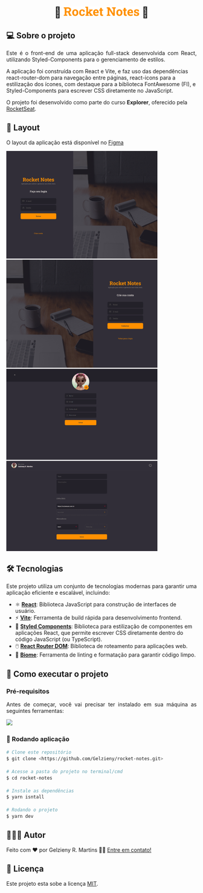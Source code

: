 <h1 align="center"> 🚀 <img alt="" title="" src="https://github.com/Gelzieny/rocket-notes/blob/main/.github/img/name.png?raw=true" width="200px"> 🚀 </h1>

## 💻 Sobre o projeto

<p align="justify">
Este é o front-end de uma aplicação full-stack desenvolvida com React, utilizando Styled-Components para o gerenciamento de estilos.

A aplicação foi construída com React e Vite, e faz uso das dependências react-router-dom para navegação entre páginas, react-icons para a estilização dos ícones, com destaque para a biblioteca FontAwesome (FI), e Styled-Components para escrever CSS diretamente no JavaScript.

O projeto foi desenvolvido como parte do curso <strong>Explorer</strong>, oferecido pela <a href="https://app.rocketseat.com.br/">RocketSeat</a>.<br/>
</p>

## 🎨 Layout

O layout da aplicação está disponível no [Figma](<https://www.figma.com/design/HNTqyqkcwBuCqbTlfQD8hV/RocketNotes-(Copy)?node-id=8-438&t=d8tqPlzELC5QWkZD-0>)

<p >
  <img alt="" title="" src="https://github.com/Gelzieny/rocket-notes/blob/main/public/SignIn.png?raw=true" width="400px">

  <img alt="" title="" src="https://github.com/Gelzieny/rocket-notes/blob/main/public/SignUp.png?raw=true" width="400px">

  <img alt="" title="" src="https://github.com/Gelzieny/rocket-notes/blob/main/public/Profile.png?raw=true" width="400px">

  <img alt="" title="" src="https://github.com/Gelzieny/rocket-notes/blob/main/public/NoteCreate.png?raw=true" width="400px">
</p>

## 🛠 Tecnologias

<p align="justify">Este projeto utiliza um conjunto de tecnologias modernas para garantir uma aplicação eficiente e escalável, incluindo:</p>

- ⚛️ **[React](https://reactjs.org/)**: Biblioteca JavaScript para construção de interfaces de usuário.
- ⚡ **[Vite](https://vitejs.dev/)**: Ferramenta de build rápida para desenvolvimento frontend.
- 📝 **[Styled Components](https://styled-components.com/)**: Biblioteca para estilização de componentes em aplicações React, que permite escrever CSS diretamente dentro do código JavaScript (ou TypeScript).
- 🖱️ **[React Router DOM](https://v5.reactrouter.com/web/guides/quick-start)**: Biblioteca de roteamento para aplicações web.
- 🌱 **[Biome](https://biomejs.dev/)**: Ferramenta de linting e formatação para garantir código limpo.

## 🚀 Como executar o projeto

### Pré-requisitos

<p align="justify">Antes de começar, você vai precisar ter instalado em sua máquina as seguintes ferramentas:</p>

<a href="https://skillicons.dev">
  <img src="https://skillicons.dev/icons?i=git,nodejs,vscode,figma" />
</a>

### 🎲 Rodando aplicação

```bash
# Clone este repositório
$ git clone <https://github.com/Gelzieny/rocket-notes.git>

# Acesse a pasta do projeto no terminal/cmd
$ cd rocket-notes

# Instale as dependências 
$ yarn isntall

# Rodando o projeto
$ yarn dev
```

## 🧑🏻‍💻 Autor

Feito com ❤️ por Gelzieny R. Martins 👋🏽 [Entre em contato!](https://www.linkedin.com/in/gelzieny/)

## 📝 Licença

Este projeto esta sobe a licença [MIT](./LICENSE).
